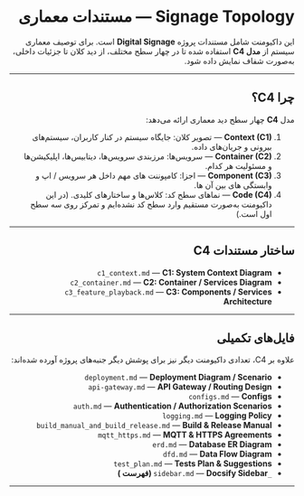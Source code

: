 <div dir="rtl">

# Signage Topology — مستندات معماری

این داکیومنت شامل مستندات پروژه **Digital Signage** است. برای توصیف معماری سیستم از **مدل C4** استفاده شده تا در چهار سطح مختلف، از دید کلان تا جزئیات داخلی، به‌صورت شفاف نمایش داده شود.

---

## چرا C4؟
مدل **C4** چهار سطح دید معماری ارائه می‌دهد:

1. **Context (C1)** — تصویر کلان: جایگاه سیستم در کنار کاربران، سیستم‌های بیرونی و جریان‌های داده.  
2. **Container (C2)** — سرویس‌ها: مرزبندی سرویس‌ها، دیتابیس‌ها، اپلیکیشن‌ها و مسئولیت هر کدام.  
3. **Component (C3)** — اجزا: کامپوننت‌ های مهم داخل هر سرویس / اپ و وابستگی‌ های بین آن‌ ها.  
4. **Code (C4)** — نماهای سطح کد: کلاس‌ها و ساختارهای کلیدی. (در این داکیومنت به‌صورت مستقیم وارد سطح کد نشده‌ایم و تمرکز روی سه سطح اول است.)

---

## ساختار مستندات C4

- `c1_context.md` — **C1: System Context Diagram**  
- `c2_container.md` — **C2: Container / Services Diagram**  
- `c3_feature_playback.md` — **C3: Components / Services Architecture**  

---

## فایل‌های تکمیلی
علاوه بر C4، تعدادی داکیومنت دیگر نیز برای پوشش دیگر جنبه‌های پروژه آورده شده‌اند:

- `deployment.md` — **Deployment Diagram / Scenario**  
- `api-gateway.md` — **API Gateway / Routing Design**  
- `configs.md` — **Configs**  
- `auth.md` — **Authentication / Authorization Scenarios**  
- `logging.md` — **Logging Policy**  
- `build_manual_and_build_release.md` — **Build & Release Manual**  
- `mqtt_https.md` — **MQTT & HTTPS Agreements**  
- `erd.md` — **Database ER Diagram**  
- `dfd.md` — **Data Flow Diagram**  
- `test_plan.md` — **Tests Plan & Suggestions**  
- `_sidebar.md` — **Docsify Sidebar (فهرست )**  

---

</div>